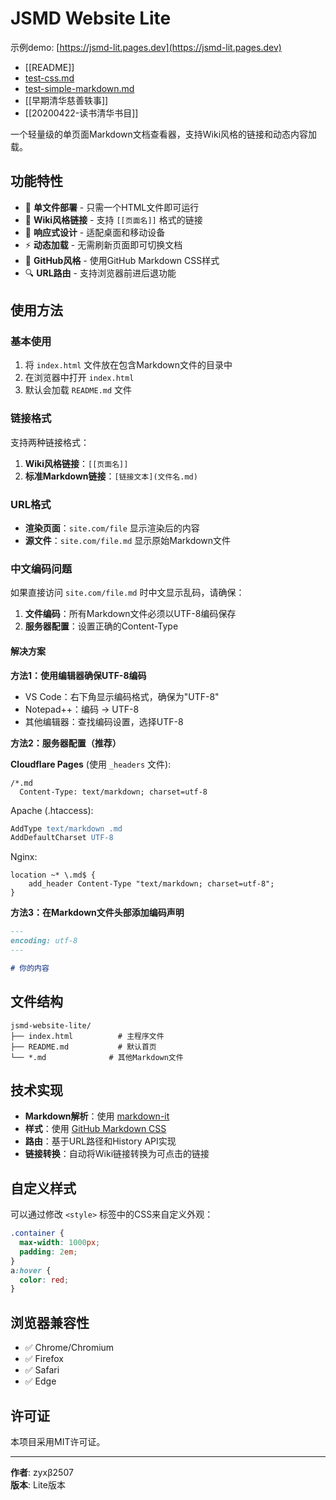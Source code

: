 # JSMD Website Lite

示例demo: [https://jsmd-lit.pages.dev](https://jsmd-lit.pages.dev)
- [[README]]
- [test-css.md](test-css.md)
- [test-simple-markdown.md](test-simple-markdown.md)
- [[早期清华慈善轶事]]
- [[20200422-读书清华书目]]

一个轻量级的单页面Markdown文档查看器，支持Wiki风格的链接和动态内容加载。

## 功能特性

- 📄 **单文件部署** - 只需一个HTML文件即可运行
- 🔗 **Wiki风格链接** - 支持 `[[页面名]]` 格式的链接
- 📱 **响应式设计** - 适配桌面和移动设备
- ⚡ **动态加载** - 无需刷新页面即可切换文档
- 🎨 **GitHub风格** - 使用GitHub Markdown CSS样式
- 🔍 **URL路由** - 支持浏览器前进后退功能

## 使用方法

### 基本使用

1. 将 `index.html` 文件放在包含Markdown文件的目录中
2. 在浏览器中打开 `index.html`
3. 默认会加载 `README.md` 文件

### 链接格式

支持两种链接格式：

1. **Wiki风格链接**：`[[页面名]]`
2. **标准Markdown链接**：`[链接文本](文件名.md)`

### URL格式

- **渲染页面**：`site.com/file` 显示渲染后的内容
- **源文件**：`site.com/file.md` 显示原始Markdown文件

### 中文编码问题

如果直接访问 `site.com/file.md` 时中文显示乱码，请确保：

1. **文件编码**：所有Markdown文件必须以UTF-8编码保存
2. **服务器配置**：设置正确的Content-Type

#### 解决方案

**方法1：使用编辑器确保UTF-8编码**
- VS Code：右下角显示编码格式，确保为"UTF-8"
- Notepad++：编码 → UTF-8
- 其他编辑器：查找编码设置，选择UTF-8

**方法2：服务器配置（推荐）**

**Cloudflare Pages** (使用 `_headers` 文件):
```
/*.md
  Content-Type: text/markdown; charset=utf-8
```

Apache (.htaccess):
```apache
AddType text/markdown .md
AddDefaultCharset UTF-8
```

Nginx:
```nginx
location ~* \.md$ {
    add_header Content-Type "text/markdown; charset=utf-8";
}
```

**方法3：在Markdown文件头部添加编码声明**
```markdown
---
encoding: utf-8
---

# 你的内容
```

## 文件结构

```
jsmd-website-lite/
├── index.html          # 主程序文件
├── README.md           # 默认首页
└── *.md              # 其他Markdown文件
```

## 技术实现

- **Markdown解析**：使用 [markdown-it](https://github.com/markdown-it/markdown-it)
- **样式**：使用 [GitHub Markdown CSS](https://github.com/sindresorhus/github-markdown-css)
- **路由**：基于URL路径和History API实现
- **链接转换**：自动将Wiki链接转换为可点击的链接

## 自定义样式

可以通过修改 `<style>` 标签中的CSS来自定义外观：

```css
.container {
  max-width: 1000px;
  padding: 2em;
}
a:hover {
  color: red;
}
```

## 浏览器兼容性

- ✅ Chrome/Chromium
- ✅ Firefox
- ✅ Safari
- ✅ Edge

## 许可证

本项目采用MIT许可证。

---

**作者**: zyxβ2507  
**版本**: Lite版本 
